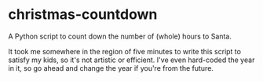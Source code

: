 # christmas-countdown
A Python script to count down the number of (whole) hours to Santa.

It took me somewhere in the region of five minutes to write this script to satisfy my kids, so it's not artistic or efficient. I've even hard-coded the year in it, so go ahead and change the year if you're from the future.
